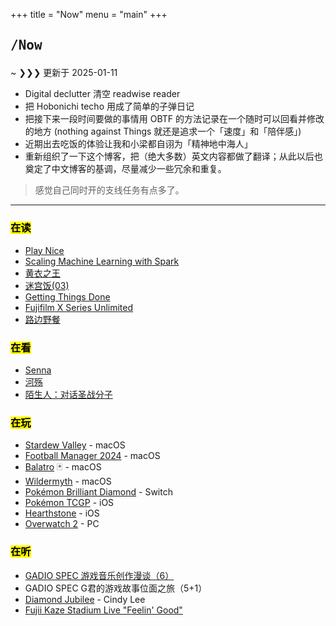 +++
title = "Now"
menu = "main"
+++

## <pre>/Now</pre>

<div class="terminal-frame">
~ ❯❯❯ 更新于 2025-01-11

- Digital declutter 清空 readwise reader
- 把 Hobonichi techo 用成了简单的子弹日记
- 把接下来一段时间要做的事情用 OBTF 的方法记录在一个随时可以回看并修改的地方 (nothing against Things 就还是追求一个「速度」和「陪伴感」)
- 近期出去吃饭的体验让我和小梁都自诩为「精神地中海人」
- 重新组织了一下这个博客，把（绝大多数）英文内容都做了翻译；从此以后也奠定了中文博客的基调，尽量减少一些冗余和重复。

</div>

> 感觉自己同时开的支线任务有点多了。

***

### <mark>在读</mark>

- [Play Nice](https://neodb.social/book/5v1wd4MXksYCRPSjfmrGCn)
- [Scaling Machine Learning with Spark](https://neodb.social/book/0R8bOjkTvV0nSz52LpE8zw)
- [黄衣之王](https://neodb.social/book/38XBGC505QCjWELtcohGPi)
- [迷宫饭(03)](https://neodb.social/book/10bdiWlZUD9mB14OhVDMJ3)
- [Getting Things Done](https://neodb.social/book/7mJzGDRnyTPlAJv4jbNheN)
- [Fujifilm X Series Unlimited](https://neodb.social/book/3fVWBHuJSrtuNtbwPGOGj1)
- [路边野餐](https://neodb.social/book/2BCkKhhhbVzaUnMHmYNYEt)

### <mark>在看</mark>

- [Senna](https://neodb.social/tv/season/1VSX3TO7WzphXPwnHWbnsJ)
- [河殇](https://neodb.social/tv/62HIy7hXN60VlHrCPxtTJw)
- [陌生人：对话圣战分子](https://neodb.social/tv/season/4r0SibQawf9OrCyTgaCqyJ)

### <mark>在玩</mark>

- [Stardew Valley](https://store.steampowered.com/app/413150) - macOS
- [Football Manager 2024](https://store.steampowered.com/app/2252570/Football_Manager_2024/) - macOS
- [Balatro](https://store.steampowered.com/app/2379780/Balatro/) 🃏 - macOS
- [Wildermyth](https://store.steampowered.com/app/763890/Wildermyth/) - macOS
- [Pokémon Brilliant Diamond](https://diamondpearl.pokemon.com/en-us/) - Switch
- [Pokémon TCGP](https://tcgpocket.pokemon.com/en-us/) - iOS
- [Hearthstone](https://hearthstone.blizzard.com/en-us) - iOS
- [Overwatch 2](https://overwatch.blizzard.com/en-us/) - PC

### <mark>在听</mark>

- [GADIO SPEC 游戏音乐创作漫谈（6）](https://www.gcores.com/albums/144)
- GADIO SPEC G君的游戏故事位面之旅（5+1）
- [Diamond Jubilee](https://cindylee.bandcamp.com/album/diamond-jubilee) - Cindy Lee
- [Fujii Kaze Stadium Live "Feelin' Good"](https://music.apple.com/us/album/fujii-kaze-stadium-live-feelin-good/1777393466)
